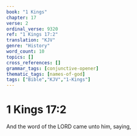 ```yaml
---
book: "1 Kings"
chapter: 17
verse: 2
ordinal_verse: 9320
ref: "1 Kings 17:2"
translation: "KJV"
genre: "History"
word_count: 10
topics: []
cross_references: []
grammar_tags: [conjunctive-opener]
thematic_tags: [names-of-god]
tags: ["Bible","KJV","1-Kings"]
---
```


# 1 Kings 17:2

And the word of the LORD came unto him, saying,
